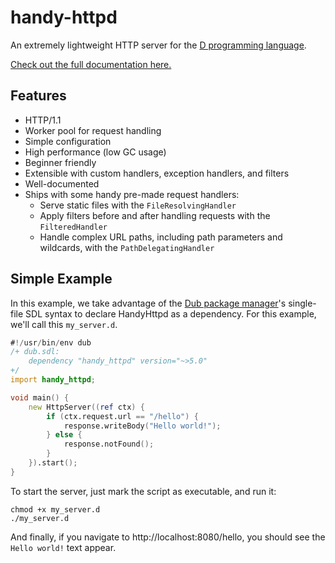 # handy-httpd

An extremely lightweight HTTP server for the [D programming language](https://dlang.org/).

[Check out the full documentation here.](https://andrewlalis.github.io/handy-httpd/)

## Features
- HTTP/1.1
- Worker pool for request handling
- Simple configuration
- High performance (low GC usage)
- Beginner friendly
- Extensible with custom handlers, exception handlers, and filters
- Well-documented
- Ships with some handy pre-made request handlers:
	- Serve static files with the `FileResolvingHandler`
	- Apply filters before and after handling requests with the `FilteredHandler`
	- Handle complex URL paths, including path parameters and wildcards, with the `PathDelegatingHandler`

## Simple Example
In this example, we take advantage of the [Dub package manager](https://code.dlang.org/)'s single-file SDL syntax to declare HandyHttpd as a dependency. For this example, we'll call this `my_server.d`.
```d
#!/usr/bin/env dub
/+ dub.sdl:
	dependency "handy_httpd" version="~>5.0"
+/
import handy_httpd;

void main() {
	new HttpServer((ref ctx) {
		if (ctx.request.url == "/hello") {
			response.writeBody("Hello world!");
		} else {
			response.notFound();
		}
	}).start();
}
```
To start the server, just mark the script as executable, and run it:

```shell
chmod +x my_server.d
./my_server.d
```

And finally, if you navigate to http://localhost:8080/hello, you should see the `Hello world!` text appear.
